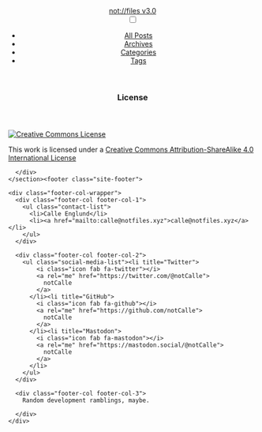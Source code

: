 <!DOCTYPE html>
<html><head>
  <meta charset="utf-8">
  <meta http-equiv="X-UA-Compatible" content="IE=edge">
  <meta name="viewport" content="width=device-width, initial-scale=1">
  <meta name="theme-color" content="#F15A29">

  <link rel="stylesheet" href="/css/main.css">
  <link rel="alternate" type="application/rss+xml" title="not://files v3.0" href="https://notfiles.xyz/feed.xml">
  <!-- Begin Jekyll SEO tag v2.8.0 -->
<title>License | not://files v3.0</title>
<meta name="generator" content="Jekyll v4.2.2" />
<meta property="og:title" content="License" />
<meta name="author" content="Calle Englund" />
<meta property="og:locale" content="en_US" />
<meta name="description" content="Random development ramblings, maybe." />
<meta property="og:description" content="Random development ramblings, maybe." />
<link rel="canonical" href="https://notfiles.xyz/license.md" />
<meta property="og:url" content="https://notfiles.xyz/license.md" />
<meta property="og:site_name" content="not://files v3.0" />
<meta property="og:type" content="article" />
<meta property="article:published_time" content="2015-11-30T21:33:37+00:00" />
<meta name="twitter:card" content="summary" />
<meta property="twitter:title" content="License" />
<script type="application/ld+json">
{"@context":"https://schema.org","@type":"BlogPosting","author":{"@type":"Person","name":"Calle Englund"},"dateModified":"2015-11-30T21:33:37+00:00","datePublished":"2015-11-30T21:33:37+00:00","description":"Random development ramblings, maybe.","headline":"License","mainEntityOfPage":{"@type":"WebPage","@id":"https://notfiles.xyz/license.md"},"url":"https://notfiles.xyz/license.md"}</script>
<!-- End Jekyll SEO tag -->
<script id="mathjax-script" src="https://cdn.jsdelivr.net/npm/mathjax@3/es5/tex-chtml.js"></script><script id="mermaid-script" src="https://cdn.jsdelivr.net/npm/mermaid/dist/mermaid.min.js"></script><script type="text/javascript">
    mermaid.initialize({theme:"dark"})
  </script>
  </head>
<body><header class="site-header">
  <div class="wrapper">
    <a class="site-title" href="/">not://files v3.0</a><nav class="site-nav" id="site-navigation" aria-label="Menu">
  <label for="site-menu-toggle" class="menu-icon" aria-label="Menu">
    <i class="fas fa-bars"></i>
  </label>
  <input id="site-menu-toggle" class="menu-toggle" type="checkbox"/><ul id="site-menu" class="menu">
    <li class="menu-item">
      <a class="page-link" href="/posts/">
          All Posts
        </a></li>
    <li class="menu-item">
      <a class="page-link" href="/archive/">
          Archives
        </a></li>
    <li class="menu-item">
      <a class="page-link" href="/category/">
          Categories
        </a></li>
    <li class="menu-item">
      <a class="page-link" href="/tag/">
          Tags
        </a></li>
</ul>
</nav>
</div>
</header>
<section class="page-content">
      <div class="wrapper">
        <article class="post">

  <header class="post-header">
    <h1 class="post-title">License</h1>
  </header>

  <section class="post-content">
    <p><a href="http://creativecommons.org/licenses/by-sa/4.0/"><img src="https://i.creativecommons.org/l/by-sa/4.0/88x31.png" alt="Creative Commons License" /></a></p>

<p>This work is licensed under a <a href="http://creativecommons.org/licenses/by-sa/4.0/">Creative Commons Attribution-ShareAlike 4.0 International License</a></p>

  </section>

</article>

      </div>
    </section><footer class="site-footer">

  <div class="wrapper">

    <div class="footer-col-wrapper">
      <div class="footer-col footer-col-1">
        <ul class="contact-list">
          <li>Calle Englund</li>
          <li><a href="mailto:calle@notfiles.xyz">calle@notfiles.xyz</a></li>
        </ul>
      </div>

      <div class="footer-col footer-col-2">
        <ul class="social-media-list"><li title="Twitter">
            <i class="icon fab fa-twitter"></i>
            <a rel="me" href="https://twitter.com/@notCalle">
              notCalle
            </a>
          </li><li title="GitHub">
            <i class="icon fab fa-github"></i>
            <a rel="me" href="https://github.com/notCalle">
              notCalle
            </a>
          </li><li title="Mastodon">
            <i class="icon fab fa-mastodon"></i>
            <a rel="me" href="https://mastodon.social/@notCalle">
              notCalle
            </a>
          </li>
        </ul>
      </div>

      <div class="footer-col footer-col-3">
        Random development ramblings, maybe.

      </div>
    </div>

  </div>

</footer>
</body>
</html>
